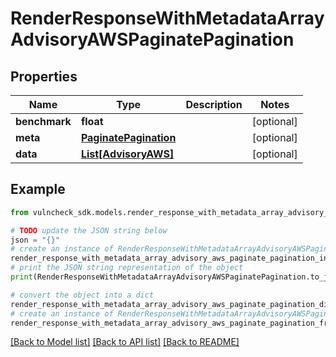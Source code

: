 # RenderResponseWithMetadataArrayAdvisoryAWSPaginatePagination


## Properties

Name | Type | Description | Notes
------------ | ------------- | ------------- | -------------
**benchmark** | **float** |  | [optional] 
**meta** | [**PaginatePagination**](PaginatePagination.md) |  | [optional] 
**data** | [**List[AdvisoryAWS]**](AdvisoryAWS.md) |  | [optional] 

## Example

```python
from vulncheck_sdk.models.render_response_with_metadata_array_advisory_aws_paginate_pagination import RenderResponseWithMetadataArrayAdvisoryAWSPaginatePagination

# TODO update the JSON string below
json = "{}"
# create an instance of RenderResponseWithMetadataArrayAdvisoryAWSPaginatePagination from a JSON string
render_response_with_metadata_array_advisory_aws_paginate_pagination_instance = RenderResponseWithMetadataArrayAdvisoryAWSPaginatePagination.from_json(json)
# print the JSON string representation of the object
print(RenderResponseWithMetadataArrayAdvisoryAWSPaginatePagination.to_json())

# convert the object into a dict
render_response_with_metadata_array_advisory_aws_paginate_pagination_dict = render_response_with_metadata_array_advisory_aws_paginate_pagination_instance.to_dict()
# create an instance of RenderResponseWithMetadataArrayAdvisoryAWSPaginatePagination from a dict
render_response_with_metadata_array_advisory_aws_paginate_pagination_from_dict = RenderResponseWithMetadataArrayAdvisoryAWSPaginatePagination.from_dict(render_response_with_metadata_array_advisory_aws_paginate_pagination_dict)
```
[[Back to Model list]](../README.md#documentation-for-models) [[Back to API list]](../README.md#documentation-for-api-endpoints) [[Back to README]](../README.md)


